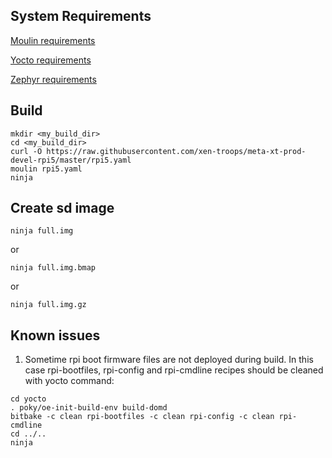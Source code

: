 ## System Requirements

[Moulin requirements](https://moulin.readthedocs.io/en/latest/about.html#requirements-and-installation)

[Yocto requirements](https://docs.yoctoproject.org/ref-manual/system-requirements.html)

[Zephyr requirements](https://docs.zephyrproject.org/latest/develop/getting_started/index.html)

## Build

```
mkdir <my_build_dir>
cd <my_build_dir>
curl -O https://raw.githubusercontent.com/xen-troops/meta-xt-prod-devel-rpi5/master/rpi5.yaml
moulin rpi5.yaml
ninja
```

## Create sd image

```
ninja full.img
```
or
```
ninja full.img.bmap
```
or
```
ninja full.img.gz
```

## Known issues
1. Sometime rpi boot firmware files are not deployed during build. In this case rpi-bootfiles, rpi-config and
rpi-cmdline recipes should be cleaned with yocto command:
```
cd yocto
. poky/oe-init-build-env build-domd
bitbake -c clean rpi-bootfiles -c clean rpi-config -c clean rpi-cmdline
cd ../..
ninja
```
